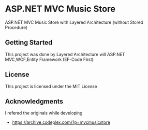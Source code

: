 # ASP.NET MVC Music Store 

 ASP.NET MVC Music Store with Layered Architecture (without Stored Procedure)

## Getting Started

This project was done by Layered Architecture  will ASP.NET MVC,WCF,Entity Framework (EF-Code First)

### 

## License

This project is licensed under the MIT License 

## Acknowledgments

I refered the originals while developing 

* https://archive.codeplex.com/?p=mvcmusicstore
